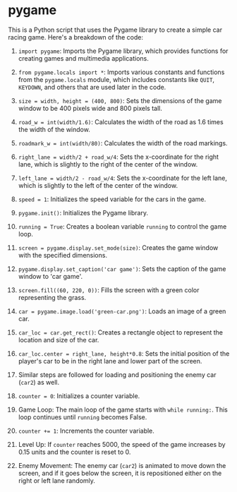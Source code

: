 # pygame
This is a Python script that uses the Pygame library to create a simple car racing game. Here's a breakdown of the code:

1. `import pygame`: Imports the Pygame library, which provides functions for creating games and multimedia applications.

2. `from pygame.locals import *`: Imports various constants and functions from the `pygame.locals` module, which includes constants like `QUIT`, `KEYDOWN`, and others that are used later in the code.

3. `size = width, height = (400, 800)`: Sets the dimensions of the game window to be 400 pixels wide and 800 pixels tall.

4. `road_w = int(width/1.6)`: Calculates the width of the road as 1.6 times the width of the window.

5. `roadmark_w = int(width/80)`: Calculates the width of the road markings.

6. `right_lane = width/2 + road_w/4`: Sets the x-coordinate for the right lane, which is slightly to the right of the center of the window.

7. `left_lane = width/2 - road_w/4`: Sets the x-coordinate for the left lane, which is slightly to the left of the center of the window.

8. `speed = 1`: Initializes the speed variable for the cars in the game.

9. `pygame.init()`: Initializes the Pygame library.

10. `running = True`: Creates a boolean variable `running` to control the game loop.

11. `screen = pygame.display.set_mode(size)`: Creates the game window with the specified dimensions.

12. `pygame.display.set_caption('car game')`: Sets the caption of the game window to 'car game'.

13. `screen.fill((60, 220, 0))`: Fills the screen with a green color representing the grass.

14. `car = pygame.image.load('green-car.png')`: Loads an image of a green car.

15. `car_loc = car.get_rect()`: Creates a rectangle object to represent the location and size of the car.

16. `car_loc.center = right_lane, height*0.8`: Sets the initial position of the player's car to be in the right lane and lower part of the screen.

17. Similar steps are followed for loading and positioning the enemy car (`car2`) as well.

18. `counter = 0`: Initializes a counter variable.

19. Game Loop: The main loop of the game starts with `while running:`. This loop continues until `running` becomes False.

20. `counter += 1`: Increments the counter variable.

21. Level Up: If `counter` reaches 5000, the speed of the game increases by 0.15 units and the counter is reset to 0.

22. Enemy Movement: The enemy car (`car2`) is animated to move down the screen, and if it goes below the screen, it is repositioned either on the right or left lane randomly.

